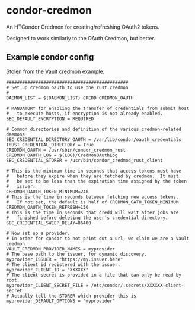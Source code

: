 # condor-credmon
An HTCondor Credmon for creating/refreshing OAuth2 tokens.

Designed to work similarly to the OAuth Credmon, but better.

## Example condor config

Stolen from the [Vault credmon](https://github.com/htcondor/htcondor/blob/main/src/condor_credd/condor_credmon_oauth/examples/config/condor/40-vault-credmon.conf) example.

```
##############################################
# Set up credmon oauth to use the rust credmon
#
DAEMON_LIST = $(DAEMON_LIST) CREDD CREDMON_OAUTH

# MANDATORY for enabling the transfer of credentials from submit host
#   to execute hosts, if encryption is not already enabled.
SEC_DEFAULT_ENCRYPTION = REQUIRED

# Common directories and definition of the various credmon-related daemons
SEC_CREDENTIAL_DIRECTORY_OAUTH = /var/lib/condor/oauth_credentials
TRUST_CREDENTIAL_DIRECTORY = True
CREDMON_OAUTH = /usr/sbin/condor_credmon_rust
CREDMON_OAUTH_LOG = $(LOG)/CredMonOAuthLog
SEC_CREDENTIAL_STORER = /usr/bin/condor_credmod_rust_client

# This is the minimum time in seconds that access tokens must have
#   before they expire when they are fetched by credmon.  It must
#   be set to be less than the expiration time assigned by the token
#   issuer.
CREDMON_OAUTH_TOKEN_MINIMUM=240
# This is the time in seconds between fetching new access tokens.
#   If not set, the default is half of CREDMON_OATH_TOKEN_MINIMUM.
CREDMON_OAUTH_TOKEN_REFRESH=150
# This is the time in seconds that credd will wait after jobs are
#   finished before deleting the user's credential directory.
SEC_CREDENTIAL_SWEEP_DELAY=86400

# Now set up a provider.
# In order for condor to not print out a url, we claim we are a Vault credmon
VAULT_CREDMON_PROVIDER_NAMES = myprovider
# The base path to the issuer, for dynamic discovery.
myprovider_ISSUER = "https://my.issuer.here"
# The client id registered with the issuer.
myprovider_CLIENT_ID = "XXXXXX"
# The client secret is provided in a file that can only be read by root.
myprovider_CLIENT_SECRET_FILE = /etc/condor/.secrets/XXXXXX-client-secret
# Actually tell the STORER which provider this is
myprovider_DEFAULT_OPTIONS = "myprovider"
```
